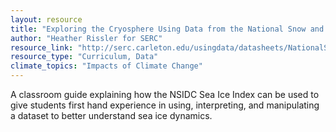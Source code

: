 ```yaml
---
layout: resource
title: "Exploring the Cryosphere Using Data from the National Snow and Ice Data Center "
author: "Heather Rissler for SERC"
resource_link: "http://serc.carleton.edu/usingdata/datasheets/NationalSnowIceDC.html"
resource_type: "Curriculum, Data"
climate_topics: "Impacts of Climate Change"
---
```


A classroom guide explaining how the NSIDC Sea Ice Index can be used to give students first hand experience in using, interpreting, and manipulating a dataset to better understand sea ice dynamics.

